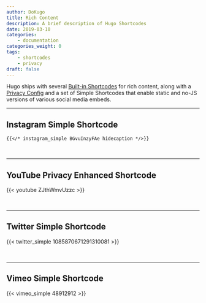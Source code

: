 ```yaml
---
author: DoKugo
title: Rich Content
description: A brief description of Hugo Shortcodes
date: 2019-03-10
categories:
    - documentation
categories_weight: 0
tags:
    - shortcodes
    - privacy
draft: false
---
```


Hugo ships with several [Built-in Shortcodes](https://gohugo.io/content-management/shortcodes/#use-hugo-s-built-in-shortcodes) for rich content, along with a [Privacy Config](https://gohugo.io/about/hugo-and-gdpr/) and a set of Simple Shortcodes that enable static and no-JS versions of various social media embeds.
<!--more-->
---

## Instagram Simple Shortcode

```
{{</* instagram_simple BGvuInzyFAe hidecaption */>}}
```
<br>

---

## YouTube Privacy Enhanced Shortcode

{{< youtube ZJthWmvUzzc >}}

<br>

---

## Twitter Simple Shortcode

{{< twitter_simple 1085870671291310081 >}}

<br>

---

## Vimeo Simple Shortcode

{{< vimeo_simple 48912912 >}}
